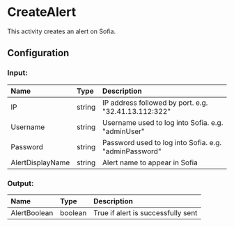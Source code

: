 # CreateAlert

This activity creates an alert on Sofia.

## Configuration

### Input:

| Name             | Type   | Description                                           |
| :--------------- | :----- | :---------------------------------------------------- |
| IP               | string | IP address followed by port. e.g. "32.41.13.112:322"  |
| Username         | string | Username used to log into Sofia. e.g. "adminUser"     |
| Password         | string | Password used to log into Sofia. e.g. "adminPassword" |
| AlertDisplayName | string | Alert name to appear in Sofia                         |

### Output:

| Name         | Type    | Description                        |
| :----------- | :------ | :--------------------------------- |
| AlertBoolean | boolean | True if alert is successfully sent |
